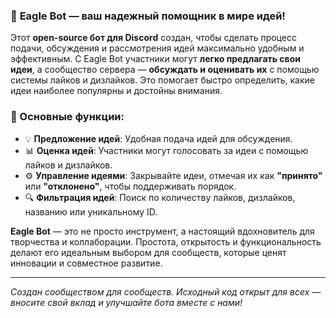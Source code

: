 ### 🦅 **Eagle Bot** — ваш надежный помощник в мире идей!  

Этот **open-source бот для Discord** создан, чтобы сделать процесс подачи, обсуждения и рассмотрения идей максимально удобным и эффективным. С Eagle Bot участники могут **легко предлагать свои идеи**, а сообщество сервера — **обсуждать и оценивать их** с помощью системы лайков и дизлайков. Это помогает быстро определить, какие идеи наиболее популярны и достойны внимания.  

### 🚀 Основные функции:  
- 💡 **Предложение идей**: Удобная подача идей для обсуждения.  
- 📊 **Оценка идей**: Участники могут голосовать за идеи с помощью лайков и дизлайков.  
- ⚙️ **Управление идеями**: Закрывайте идеи, отмечая их как **"принято"** или **"отклонено"**, чтобы поддерживать порядок.  
- 🔍 **Фильтрация идей**: Поиск по количеству лайков, дизлайков, названию или уникальному ID.  

**Eagle Bot** — это не просто инструмент, а настоящий вдохновитель для творчества и коллаборации. Простота, открытость и функциональность делают его идеальным выбором для сообществ, которые ценят инновации и совместное развитие.  

---  

*Создан сообществом для сообществ. Исходный код открыт для всех — вносите свой вклад и улучшайте бота вместе с нами!*
